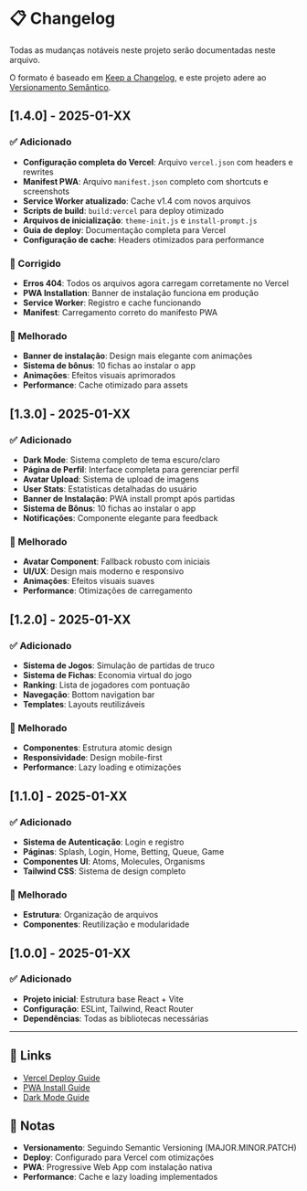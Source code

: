 # 📋 Changelog

Todas as mudanças notáveis neste projeto serão documentadas neste arquivo.

O formato é baseado em [Keep a Changelog](https://keepachangelog.com/pt-BR/1.0.0/),
e este projeto adere ao [Versionamento Semântico](https://semver.org/lang/pt-BR/).

## [1.4.0] - 2025-01-XX

### ✅ Adicionado
- **Configuração completa do Vercel**: Arquivo `vercel.json` com headers e rewrites
- **Manifest PWA**: Arquivo `manifest.json` completo com shortcuts e screenshots
- **Service Worker atualizado**: Cache v1.4 com novos arquivos
- **Scripts de build**: `build:vercel` para deploy otimizado
- **Arquivos de inicialização**: `theme-init.js` e `install-prompt.js`
- **Guia de deploy**: Documentação completa para Vercel
- **Configuração de cache**: Headers otimizados para performance

### 🔧 Corrigido
- **Erros 404**: Todos os arquivos agora carregam corretamente no Vercel
- **PWA Installation**: Banner de instalação funciona em produção
- **Service Worker**: Registro e cache funcionando
- **Manifest**: Carregamento correto do manifesto PWA

### 🎨 Melhorado
- **Banner de instalação**: Design mais elegante com animações
- **Sistema de bônus**: 10 fichas ao instalar o app
- **Animações**: Efeitos visuais aprimorados
- **Performance**: Cache otimizado para assets

## [1.3.0] - 2025-01-XX

### ✅ Adicionado
- **Dark Mode**: Sistema completo de tema escuro/claro
- **Página de Perfil**: Interface completa para gerenciar perfil
- **Avatar Upload**: Sistema de upload de imagens
- **User Stats**: Estatísticas detalhadas do usuário
- **Banner de Instalação**: PWA install prompt após partidas
- **Sistema de Bônus**: 10 fichas ao instalar o app
- **Notificações**: Componente elegante para feedback

### 🎨 Melhorado
- **Avatar Component**: Fallback robusto com iniciais
- **UI/UX**: Design mais moderno e responsivo
- **Animações**: Efeitos visuais suaves
- **Performance**: Otimizações de carregamento

## [1.2.0] - 2025-01-XX

### ✅ Adicionado
- **Sistema de Jogos**: Simulação de partidas de truco
- **Sistema de Fichas**: Economia virtual do jogo
- **Ranking**: Lista de jogadores com pontuação
- **Navegação**: Bottom navigation bar
- **Templates**: Layouts reutilizáveis

### 🎨 Melhorado
- **Componentes**: Estrutura atomic design
- **Responsividade**: Design mobile-first
- **Performance**: Lazy loading e otimizações

## [1.1.0] - 2025-01-XX

### ✅ Adicionado
- **Sistema de Autenticação**: Login e registro
- **Páginas**: Splash, Login, Home, Betting, Queue, Game
- **Componentes UI**: Atoms, Molecules, Organisms
- **Tailwind CSS**: Sistema de design completo

### 🎨 Melhorado
- **Estrutura**: Organização de arquivos
- **Componentes**: Reutilização e modularidade

## [1.0.0] - 2025-01-XX

### ✅ Adicionado
- **Projeto inicial**: Estrutura base React + Vite
- **Configuração**: ESLint, Tailwind, React Router
- **Dependências**: Todas as bibliotecas necessárias

---

## 🔗 Links

- [Vercel Deploy Guide](./VERCEL_DEPLOY_GUIDE.md)
- [PWA Install Guide](./PWA_INSTALL_GUIDE.md)
- [Dark Mode Guide](./DARK_MODE_GUIDE.md)

## 📝 Notas

- **Versionamento**: Seguindo Semantic Versioning (MAJOR.MINOR.PATCH)
- **Deploy**: Configurado para Vercel com otimizações
- **PWA**: Progressive Web App com instalação nativa
- **Performance**: Cache e lazy loading implementados 